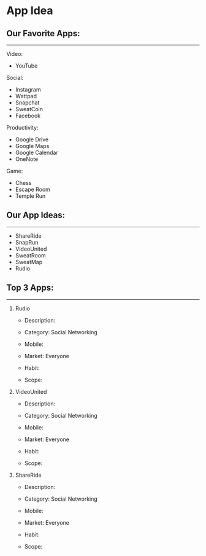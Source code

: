 # App Idea

## Our Favorite Apps:
____________________________________
Video:
- YouTube

Social:
- Instagram
- Wattpad
- Snapchat
- SweatCoin
- Facebook

Productivity:
- Google Drive
- Google Maps
- Google Calendar
- OneNote

Game:
- Chess
- Escape Room
- Temple Run


## Our App Ideas:
_________________________________________
- ShareRide
- SnapRun
- VideoUnited
- SweatRoom
- SweatMap
- Rudio


## Top 3 Apps:
_______________________________________
 1. Rudio
     - Description: 

    - Category: Social Networking

    - Mobile:

    
    - Market: Everyone

    - Habit: 

    - Scope: 
    
 2. VideoUnited
    - Description: 

    - Category: Social Networking

    - Mobile:

    
    - Market: Everyone

    - Habit: 

    - Scope: 
  
 3. ShareRide
     - Description: 

    - Category: Social Networking

    - Mobile:

    
    - Market: Everyone

    - Habit: 

    - Scope: 


